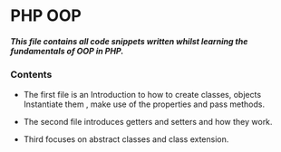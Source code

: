 
# PHP OOP
##### This file contains all code snippets written whilst learning the fundamentals of  OOP in PHP.

### Contents

* The first file is an Introduction to how to create classes, objects Instantiate them , make use of the properties and pass methods. 
 
* The second file introduces getters and setters and how they work.
 
* Third focuses on  abstract classes and class extension.




 